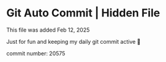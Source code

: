 # Git Auto Commit | Hidden File

This file was added Feb 12, 2025

Just for fun and keeping my daily git commit active 🤪

commit number: 20575
